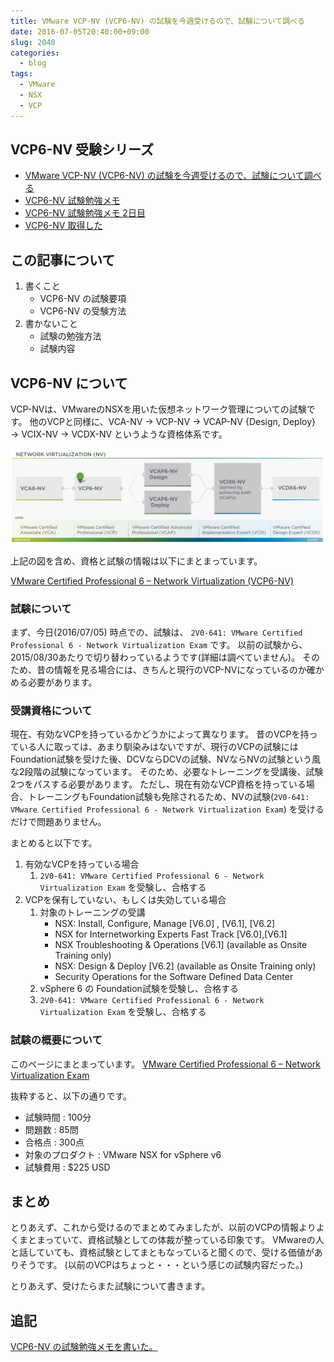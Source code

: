 ```yaml
---
title: VMware VCP-NV (VCP6-NV) の試験を今週受けるので、試験について調べる
date: 2016-07-05T20:40:00+09:00
slug: 2040
categories:
  - blog
tags:
  - VMware
  - NSX
  - VCP
---
```



## VCP6-NV 受験シリーズ

+ [VMware VCP-NV (VCP6-NV) の試験を今週受けるので、試験について調べる]({filename}/diary/2016/20160705_vmware_vcp_nv.md)
+ [VCP6-NV 試験勉強メモ]({filename}/diary/2016/20160705_vmware_vcp_nv_study.md)
+ [VCP6-NV 試験勉強メモ 2日目]({filename}/diary/2016/20160705_vmware_vcp_nv_study_2.md)
+ [VCP6-NV 取得した]({filename}/diary/2016/20160705_vmware_vcp_nv_study_result.md)

## この記事について

1. 書くこと
    - VCP6-NV の試験要項
    - VCP6-NV の受験方法
2. 書かないこと
    - 試験の勉強方法
    - 試験内容

## VCP6-NV について

VCP-NVは、VMwareのNSXを用いた仮想ネットワーク管理についての試験です。
他のVCPと同様に、VCA-NV → VCP-NV → VCAP-NV {Design, Deploy} → VCIX-NV → VCDX-NV というような資格体系です。

![](/images/2016/vmware_vcp/VCP6-NV.png)

上記の図を含め、資格と試験の情報は以下にまとまっています。

[VMware Certified Professional 6 – Network Virtualization (VCP6-NV)](https://mylearn.vmware.com/mgrReg/plan.cfm?plan=64294&ui=www_cert)

### 試験について

まず、今日(2016/07/05) 時点での、試験は、 `2V0-641: VMware Certified Professional 6 - Network Virtualization Exam` です。
以前の試験から、2015/08/30あたりで切り替わっているようです(詳細は調べていません)。
そのため、昔の情報を見る場合には、きちんと現行のVCP-NVになっているのか確かめる必要があります。

### 受講資格について

現在、有効なVCPを持っているかどうかによって異なります。
昔のVCPを持っている人に取っては、あまり馴染みはないですが、現行のVCPの試験には Foundation試験を受けた後、DCVならDCVの試験、NVならNVの試験という風な2段階の試験になっています。
そのため、必要なトレーニングを受講後、試験2つをパスする必要があります。
ただし、現在有効なVCP資格を持っている場合、トレーニングもFoundation試験も免除されるため、NVの試験(`2V0-641: VMware Certified Professional 6 - Network Virtualization Exam`) を受けるだけで問題ありません。

まとめると以下です。

1. 有効なVCPを持っている場合
    1. `2V0-641: VMware Certified Professional 6 - Network Virtualization Exam` を受験し、合格する
2. VCPを保有していない、もしくは失効している場合
    1. 対象のトレーニングの受講
        - NSX: Install, Configure, Manage [V6.0] , [V6.1], [V6.2]
        - NSX for Internetworking Experts Fast Track [V6.0],[V6.1]
        - NSX Troubleshooting & Operations [V6.1] (available as Onsite Training only)
        - NSX: Design & Deploy [V6.2] (available as Onsite Training only)
        - Security Operations for the Software Defined Data Center
    2. vSphere 6 の Foundation試験を受験し、合格する
    3. `2V0-641: VMware Certified Professional 6 - Network Virtualization Exam` を受験し、合格する

### 試験の概要について

このページにまとまっています。
[VMware Certified Professional 6 – Network Virtualization Exam](https://mylearn.vmware.com/mgrReg/plan.cfm?plan=64297&ui=www_cert)

抜粋すると、以下の通りです。

- 試験時間 : 100分
- 問題数 : 85問
- 合格点 : 300点
- 対象のプロダクト : VMware NSX for vSphere v6
- 試験費用 : $225 USD

## まとめ

とりあえず、これから受けるのでまとめてみましたが、以前のVCPの情報よりよくまとまっていて、資格試験としての体裁が整っている印象です。
VMwareの人と話していても、資格試験としてまともなっていると聞くので、受ける価値がありそうです。
(以前のVCPはちょっと・・・という感じの試験内容だった。)

とりあえず、受けたらまた試験について書きます。

## 追記
[VCP6-NV の試験勉強メモを書いた。](/blog/2016/07/05/2121.html)
